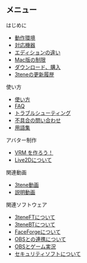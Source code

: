 ## メニュー

はじめに
- [動作環境](#required.md)
- [対応機器](#equipment.md)
- [エディションの違い](#edition.md)
- [Mac版の制限](#mac.md)
- [ダウンロード、購入](#buy3tene.md)
- [3teneの更新履歴](#history.md)

使い方
- [使い方](#function.md)
- [FAQ](#faq.md)
- [トラブルシューティング](#troubleshooting.md)
- [不具合の問い合わせ](#inquiry.md)
- [用語集](#glossary.md)

アバター制作
- [VRM を作ろう！](#MakeVRM.md)
- [Live2Dについて](#AboutLive2D.md)

関連動画
- [3tene動画](#movie.md)
- [説明動画](#TeachingVideo.md)

関連ソフトウェア
- [3teneFTについて](#About3teneFT.md)
- [3teneBTについて](#About3teneBT.md)
- [FaceForgeについて](#AboutFaceForge.md)
- [OBSとの連携について](#AboutOBS.md)
- [OBSとゲーム実況](#AboutGameLive.md)
- [セキュリティソフトについて](#AboutSecuritySoft.md)

